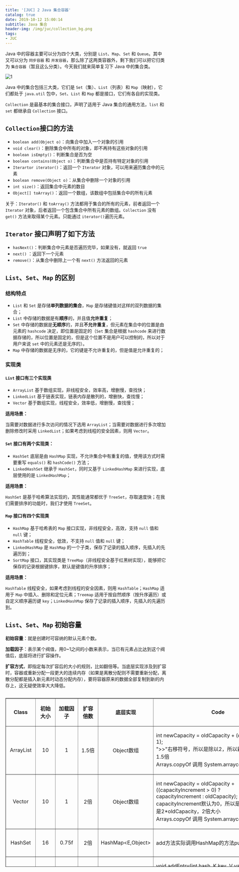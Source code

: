 ```yaml
---
title: '[JUC] 2 Java 集合容器'
catalog: true
date: 2019-10-12 15:00:14
subtitle: Java 集合
header-img: /img/juc/collection_bg.png
tags:
- JUC
---
```


Java 中的容器主要可以分为四个大类，分别是 `List`、`Map`、`Set` 和 `Queue`。其中又可以分为 `同步容器` 和 `并发容器`，那么除了这两类容器外，剩下我们可以把它归类为 `集合容器`（暂且这么分类）。今天我们就来简单复习下 Java 中的集合类。

![1](1.png)

Java 中的集合包括三大类，它们是 `Set`（集）、`List`（列表）和 `Map`（映射），它们都处于 `java.util` 包中，`Set`、`List` 和 `Map` 都是接口，它们有各自的实现类。

`Collection` 是最基本的集合接口，声明了适用于 Java 集合的通用方法，`list` 和 `set` 都继承自 `Collection` 接口。

## `Collection`接口的方法
- `boolean add(Object o)`：向集合中加入一个对象的引用
- `void clear()`：删除集合中所有的对象，即不再持有这些对象的引用
- `boolean isEmpty()`：判断集合是否为空
- `boolean contains(Object o)`：判断集合中是否持有特定对象的引用
- `Iterartor iterator()`：返回一个 `Iterator` 对象，可以用来遍历集合中的元素
- `boolean remove(Object o)`：从集合中删除一个对象的引用
- `int size()`：返回集合中元素的数目
- `Object[] toArray()`：返回一个数组，该数组中包括集合中的所有元素

关于：`Iterator()` 和 `toArray()` 方法都用于集合的所有的元素，前者返回一个 `Iterator` 对象，后者返回一个包含集合中所有元素的数组。`Collection` 没有 `get()` 方法来取得某个元素。只能通过 `iterator()`遍历元素。

## `Iterator` 接口声明了如下方法 
- `hasNext()`：判断集合中元素是否遍历完毕，如果没有，就返回 `true`
- `next()` ：返回下一个元素 
- `remove()`：从集合中删除上一个有 `next()` 方法返回的元素

## `List`、`Set`、`Map` 的区别
### 结构特点
- `List` 和 `Set` 是存储**单列数据的集合**，`Map` 是存储键值对这样的双列数据的集合；
- `List` 中存储的数据是有**顺序**的，并且值**允许重复**；
- `Set` 中存储的数据是**无顺序**的，并且**不允许重复**，但元素在集合中的位置是由元素的 `hashcode` 决定，即位置是固定的（`Set` 集合是根据 `hashcode` 来进行数据存储的，所以位置是固定的，但是这个位置不是用户可以控制的，所以对于用户来说 `set` 中的元素还是无序的）。
- `Map` 中存储的数据是无序的，它的键是不允许重复的，但是值是允许重复的；

### 实现类
#### `List` 接口有三个实现类
- `ArrayList` 基于数组实现，非线程安全，效率高，增删慢，查找快； 
- `LinkedList` 基于链表实现，链表内存是散列的，增删快，查找慢； 
- `Vector` 基于数组实现，线程安全，效率低，增删慢，查找慢；

**适用场景：**

当需要对数据进行多次访问的情况下选用 `ArrayList`；当需要对数据进行多次增加删除修改时采用 `LinkedList`；如果考虑到线程的安全因素，则用 `Vector`。


#### `Set` 接口有两个实现类： 
- `HashSet` 底层是由 `HashMap` 实现，不允许集合中有重复的值，使用该方式时需要重写 `equals()` 和 `hashCode()` 方法； 
- `LinkedHashSet` 继承于 `HashSet`，同时又基于 `LinkedHashMap` 来进行实现，底层使用的是 `LinkedHashMap`；

**适用场景：**

`HashSet` 是基于哈希算法实现的，其性能通常都优于 `TreeSet`，存取速度快；在我们需要排序的功能时，我们才使用 `TreeSet`。


#### `Map` 接口有四个实现类
- `HashMap` 基于哈希表的 `Map` 接口实现，非线程安全，高效，支持 `null` 值和 `null` 键； 
- `HashTable` 线程安全，低效，不支持 `null` 值和 `null` 键； 
- `LinkedHashMap` 是 `HashMap` 的一个子类，保存了记录的插入顺序，先插入的先遍历到； 
- `SortMap` 接口，其实现类是 `TreeMap`（非线程安全基于红黑树实现），能够把它保存的记录根据键排序，默认是键值的升序排序；

**适用场景：**

`HashTable` 线程安全，如果考虑到线程的安全因素，则用 `HashTable`；`HashMap` 适用于 `Map` 中插入、删除和定位元素；`Treemap` 适用于按自然顺序（按升序遍历）或自定义顺序遍历键 `key`；`LinkedHashMap` 保存了记录的插入顺序，先插入的先遍历到。

## `List`、`Set`、`Map` 初始容量
**初始容量**：就是创建时可容纳的默认元素个数。

**加载因子**：表示某个阀值，用0~1之间的小数来表示，当已有元素占比达到这个阀值后，底层将进行扩容操作。

**扩容方式**，即指定每次扩容后的大小的规则，比如翻倍等。当底层实现涉及到扩容时，容器或重新分配一段更大的连续内存（如果是离散分配则不需要重新分配，离散分配都是插入新元素时动态分配内存），要将容器原来的数据全部复制到新的内存上，这无疑使效率大大降低。



<html>
<table style="width: 1066px; height: 529px;" border="1" cellspacing="0" cellpadding="0" align="left">
			<tbody>
				<tr>
					<td>
						<p align="center"><strong>Class</strong></p>
					</td>
					<td>
						<p align="center"><strong>初始大小</strong></p>
					</td>
					<td>
						<p align="center"><strong>加载因子</strong></p>
					</td>
					<td>
						<p align="center"><strong>扩容倍数</strong></p>
					</td>
					<td>
						<p align="center"><strong>底层实现</strong></p>
					</td>
					<td>
						<p align="center"><strong>Code</strong></p>
					</td>
					<td>
						<p align="center"><strong>是否线程安全</strong></p>
					</td>
					<td>
						<p align="center"><strong>同步方式</strong></p>
					</td>
				</tr>
				<tr>
					<td>
						<p align="center">ArrayList</p>
					</td>
					<td>
						<p align="center">10</p>
					</td>
					<td>
						<p align="center">1</p>
					</td>
					<td>
						<p align="center">1.5倍</p>
					</td>
					<td>
						<p align="center">Object数组</p>
					</td>
					<td>
						<p align="left">int newCapacity = oldCapacity + (oldCapacity &gt;&gt; 1);<br>
							"&gt;&gt;"右移符号，所以是除以2，所以新的容量是就的1.5倍<br>
							Arrays.copyOf 调用 System.arraycopy 扩充数组</p>
					</td>
					<td>
						<p align="center">线程不安全</p>
					</td>
					<td>
						<p align="center">-</p>
					</td>
				</tr>
				<tr>
					<td>
						<p align="center">Vector</p>
					</td>
					<td>
						<p align="center">10</p>
					</td>
					<td>
						<p align="center">1</p>
					</td>
					<td>
						<p align="center">2倍</p>
					</td>
					<td>
						<p align="center">Object数组</p>
					</td>
					<td>
						<p align="left">int newCapacity = oldCapacity +
							((capacityIncrement &gt; 0) ?<br>
							capacityIncrement : oldCapacity);<br>
							capacityIncrement默认为0，所以是加上本身，也就是2*oldCapacity，2倍大小<br>
							Arrays.copyOf 调用 System.arraycopy 扩充数组</p>
					</td>
					<td>
						<p align="center">线程安全</p>
					</td>
					<td>
						<p align="center">synchronized</p>
					</td>
				</tr>
				<tr>
					<td>
						<p align="center">HashSet</p>
					</td>
					<td>
						<p align="center">16</p>
					</td>
					<td>
						<p align="center">0.75f</p>
					</td>
					<td>
						<p align="center">2倍</p>
					</td>
					<td>
						<p align="center">HashMap&lt;E,Object&gt;</p>
					</td>
					<td>
						<p align="left">add方法实际调用HashMap的方法put</p>
					</td>
					<td>
						<p align="center">线程不安全</p>
					</td>
					<td>
						<p align="center">-</p>
					</td>
				</tr>
				<tr>
					<td>
						<p align="center">HashMap</p>
					</td>
					<td>
						<p align="center">16</p>
					</td>
					<td>
						<p align="center">0.75f</p>
					</td>
					<td>
						<p align="center">2倍</p>
					</td>
					<td>
						<p align="center">Map.Entry</p>
					</td>
					<td>
						<p align="left">void addEntry(int hash, K key, V
							value, int bucketIndex) {<br>
							&nbsp; &nbsp; if ((size &gt;= threshold) &amp;&amp; (null !=
							table[bucketIndex])) {<br>
							&nbsp; &nbsp; &nbsp; &nbsp; resize(2 * table.length);<br>
							&nbsp; &nbsp; &nbsp; &nbsp; hash = (null != key) ? hash(key) : 0;<br>
							&nbsp; &nbsp; &nbsp; &nbsp; bucketIndex = indexFor(hash, table.length);<br>
							&nbsp; &nbsp; }<br>
							<br>
							&nbsp; &nbsp; createEntry(hash, key, value, bucketIndex);<br>
							}</p>
					</td>
					<td>
						<p align="center">线程不安全</p>
					</td>
					<td>
						<p align="center">-</p>
					</td>
				</tr>
				<tr>
					<td>
						<p align="center">Hashtable</p>
					</td>
					<td>
						<p align="center">11</p>
					</td>
					<td>
						<p align="center">0.75f</p>
					</td>
					<td>
						<p align="center">2倍+1</p>
					</td>
					<td>
						<p align="center">Hashtable.Entry数组</p>
					</td>
					<td>
						<p align="left">int newCapacity = (oldCapacity
							&lt;&lt; 1) + 1;<br>
							if (newCapacity - MAX_ARRAY_SIZE &gt; 0) {<br>
							&nbsp; &nbsp; if (oldCapacity == MAX_ARRAY_SIZE)<br>
							&nbsp; &nbsp; &nbsp; &nbsp; return;<br>
							&nbsp; &nbsp; newCapacity = MAX_ARRAY_SIZE;<br>
							}</p>
					</td>
					<td>
						<p align="center">线程安全</p>
					</td>
					<td>
						<p align="center">synchronized</p>
					</td>
				</tr>
			</tbody>
		</table>
</html>